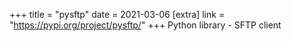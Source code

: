 +++
title = "pysftp"
date = 2021-03-06
[extra]
link = "https://pypi.org/project/pysftp/"
+++
Python library - SFTP client

